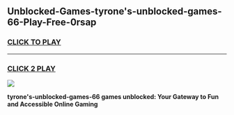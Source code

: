 
## Unblocked-Games-tyrone's-unblocked-games-66-Play-Free-0rsap
<h3>
<a href="https://premium76.site?title=tyrone's-unblocked-games-66&ref=21A">CLICK TO PLAY</a></h3>
<hr>

<h3>
<a href="https://premium76.site?title=tyrone's-unblocked-games-66&ref=21A">CLICK 2 PLAY</a>
  
</h3>

<a href="https://premium76.site?title=tyrone's-unblocked-games-66&ref=21A"><img src="https://clearcache.store/games.png"></a>


**tyrone's-unblocked-games-66 games unblocked: Your Gateway to Fun and Accessible Online Gaming**
